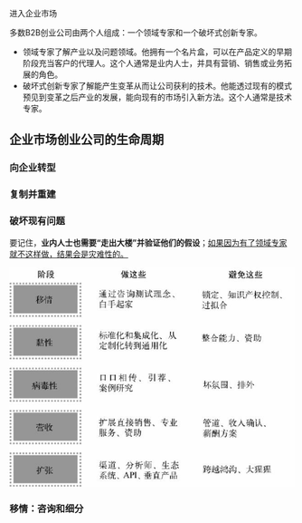 进入企业市场

多数B2B创业公司由两个人组成：一个领域专家和一个破坏式创新专家。

- 领域专家了解产业以及问题领域。他拥有一个名片盒，可以在产品定义的早期阶段充当客户的代理人。这个人通常是业内人士，并具有营销、销售或业务拓展的角色。
- 破坏式创新专家了解能产生变革从而让公司获利的技术。他能透过现有的模式预见到变革之后产业的发展，能向现有的市场引入新方法。这个人通常是技术专家。

## 企业市场创业公司的生命周期

### 向企业转型

### 复制并重建

### 破坏现有问题

要记住，**业内人士也需要“走出大楼”并验证他们的假设**；<u>如果因为有了领域专家就不这样做，结果会是灾难性的。</u>

![面向企业市场时的精益数据分析阶段](assets/面向企业市场时的精益数据分析阶段.png)

### 移情：咨询和细分


